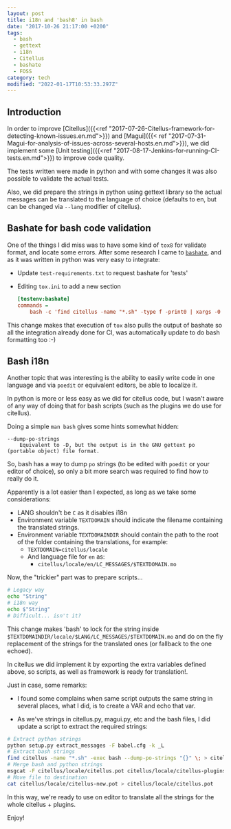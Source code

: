 ```yaml
---
layout: post
title: i18n and 'bash8' in bash
date: "2017-10-26 21:17:00 +0200"
tags:
  - bash
  - gettext
  - i18n
  - Citellus
  - bashate
  - FOSS
category: tech
modified: "2022-01-17T10:53:33.297Z"
---
```


## Introduction

In order to improve [Citellus]({{<ref "2017-07-26-Citellus-framework-for-detecting-known-issues.en.md">}}) and [Magui]({{< ref "2017-07-31-Magui-for-analysis-of-issues-across-several-hosts.en.md">}}), we did implement some [Unit testing]({{<ref "2017-08-17-Jenkins-for-running-CI-tests.en.md">}}) to improve code quality.

The tests written were made in python and with some changes it was also possible to validate the actual tests.

Also, we did prepare the strings in python using gettext library so the actual messages can be translated to the language of choice (defaults to en, but can be changed via `--lang` modifier of citellus).

## Bashate for bash code validation

One of the things I did miss was to have some kind of `tox8` for validate format, and locate some errors. After some research I came to
[`bashate`](https://github.com/openstack-dev/bashate), and as it was written in python was very easy to integrate:

- Update `test-requirements.txt` to request bashate for 'tests'
- Editing `tox.ini` to add a new section

  ```ini
  [testenv:bashate]
  commands =
      bash -c 'find citellus -name "*.sh" -type f -print0 | xargs -0 bashate -i E006'
  ```

This change makes that execution of `tox` also pulls the output of bashate so all the integration already done for CI, was automatically update to do bash formatting too :-)

## Bash i18n

Another topic that was interesting is the ability to easily write code in one language and via `poedit` or equivalent editors, be able to localize it.

In python is more or less easy as we did for citellus code, but I wasn't aware of any way of doing that for bash scripts (such as the plugins we do use for citellus).

Doing a simple `man bash` gives some hints somewhat hidden:

```
--dump-po-strings
    Equivalent to -D, but the output is in the GNU gettext po (portable object) file format.
```

So, bash has a way to dump `po` strings (to be edited with `poedit` or your editor of choice), so only a bit more search was required to find how to really do it.

Apparently is a lot easier than I expected, as long as we take some considerations:

- LANG shouldn't be `C` as it disables i18n
- Environment variable `TEXTDOMAIN` should indicate the filename containing the translated strings.
- Environment variable `TEXTDOMAINDIR` should contain the path to the root of the folder containing the translations, for example:
  - `TEXTDOMAIN=citellus/locale`
  - And language file for `en` as:
    - `citellus/locale/en/LC_MESSAGES/$TEXTDOMAIN.mo`

Now, the "trickier" part was to prepare scripts...

```sh
# Legacy way
echo "String"
# i18n way
echo $"String"
# Difficult... isn't it?
```

This change makes 'bash' to lock for the string inside `$TEXTDOMAINDIR/locale/$LANG/LC_MESSAGES/$TEXTDOMAIN.mo` and do on the fly replacement of the strings for the translated ones (or fallback to the one echoed).

In citellus we did implement it by exporting the extra variables defined above, so scripts, as well as framework is ready for translation!.

Just in case, some remarks:

- I found some complains when same script outputs the same string in several places, what I did, is to create a VAR and echo that var.

- As we've strings in citellus.py, magui.py, etc and the bash files, I did update a script to extract the required strings:

```sh
# Extract python strings
python setup.py extract_messages -F babel.cfg -k _L
# Extract bash strings
find citellus -name "*.sh" -exec bash --dump-po-strings "{}" \; > citellus/locale/citellus-plugins.pot
# Merge bash and python strings
msgcat -F citellus/locale/citellus.pot citellus/locale/citellus-plugins.pot > citellus/locale/citellus-new.pot
# Move file to destination
cat citellus/locale/citellus-new.pot > citellus/locale/citellus.pot
```

In this way, we're ready to use on editor to translate all the strings for the whole citellus + plugins.

Enjoy!
